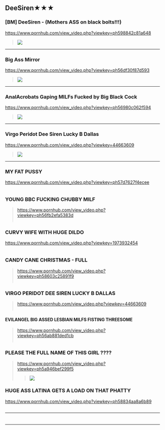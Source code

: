 ## DeeSiren★★★
### [BM] DeeSiren - (Mothers ASS on black bolts!!!)
https://www.pornhub.com/view_video.php?viewkey=ph598842c81a648
>![](https://ci.phncdn.com/videos/201708/07/127602641/original/(m=ecuKGgaaaa)(mh=rUgmPD-jgXgPQE7e)12.jpg)
---
### Big Ass Mirror
https://www.pornhub.com/view_video.php?viewkey=ph56df30f87d593
>![](https://ci.phncdn.com/videos/201603/08/70578881/original/(m=ecuKGgaaaa)(mh=1zUGklCLotdz9Wmb)8.jpg)
---
### AnalAcrobats Gaping MILFs Fucked by Big Black Cock
https://www.pornhub.com/view_video.php?viewkey=ph56980c062f594
>![](https://ci.phncdn.com/videos/201601/14/66067491/original/(m=ecuKGgaaaa)(mh=w_GQ-1alkyPZt1vV)9.jpg)
---
### Virgo Peridot Dee Siren Lucky B Dallas
https://www.pornhub.com/view_video.php?viewkey=44663609
>![](https://ci.phncdn.com/videos/201507/25/53694251/original/(m=ecuKGgaaaa)(mh=HEcxswVtevDiQs55)9.jpg)
---
### MY FAT PUSSY
https://www.pornhub.com/view_video.php?viewkey=ph57d7627f4ecee
>![]()
### YOUNG BBC FUCKING CHUBBY MILF
>https://www.pornhub.com/view_video.php?viewkey=ph56fb2efa5383d
>>![]()
### CURVY WIFE WITH HUGE DILDO
https://www.pornhub.com/view_video.php?viewkey=1973932454
>>![]()
### CANDY CANE CHRISTMAS - FULL
>https://www.pornhub.com/view_video.php?viewkey=ph58603c25891f9
>>![]()
### VIRGO PERIDOT DEE SIREN LUCKY B DALLAS
>https://www.pornhub.com/view_video.php?viewkey=44663609
>>![]()
#### EVILANGEL BIG ASSED LESBIAN MILFS FISTING THREESOME
>https://www.pornhub.com/view_video.php?viewkey=ph56ab881ded1cb
>>![]()
### PLEASE THE FULL NAME OF THIS GIRL ????
>https://www.pornhub.com/view_video.php?viewkey=ph5a946bef299f5
>>![](https://bi.phncdn.com/videos/201802/26/156134912/original/(m=ecuKGgaaaa)(mh=l6-CmEA4fHsxUAmy)11.jpg)
### HUGE ASS LATINA GETS A LOAD ON THAT PHATTY
https://www.pornhub.com/view_video.php?viewkey=ph58834aa8a6b89
>![]()
---
### 

>![]()
---
